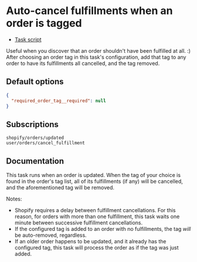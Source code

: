 # Auto-cancel fulfillments when an order is tagged

* [Task script](./script.liquid)

Useful when you discover that an order shouldn't have been fulfilled at all. :) After choosing an order tag in this task's configuration, add that tag to any order to have its fulfillments all cancelled, and the tag removed.

## Default options

```json
{
  "required_order_tag__required": null
}
```

## Subscriptions

```liquid
shopify/orders/updated
user/orders/cancel_fulfillment
```

## Documentation

This task runs when an order is updated. When the tag of your choice is found in the order's tag list, all of its fulfillments (if any) will be cancelled, and the aforementioned tag will be removed.

Notes:

* Shopify requires a delay between fulfillment cancellations. For this reason, for orders with more than one fulfillment, this task waits one minute between successive fulfillment cancellations.
* If the configured tag is added to an order with no fulfillments, the tag _will_ be auto-removed, regardless.
* If an older order happens to be updated, and it already has the configured tag, this task will process the order as if the tag was just added.